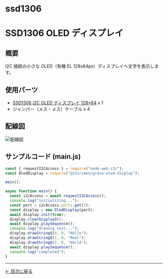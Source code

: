# ssd1306


# SSD1306 OLED ディスプレイ

## 概要

I2C 接続の小さな OLED（有機 EL 128x64px）ディスプレイへ文字を表示します。

## 使用パーツ

- [SSD1306 I2C OLED ディスプレイ 128×64](https://www.amazon.co.jp/s?k=SSD1306) x 1
- ジャンパー（メス・メス）ケーブル x 4



## 配線図

![配線図](../node-examples/ssd1306/schematic.png "schematic")

## サンプルコード (main.js)

```javascript
const { requestI2CAccess } = require("node-web-i2c");
const OledDisplay = require("@chirimen/grove-oled-display");

main();

async function main() {
  const i2cAccess = await requestI2CAccess();
  console.log("initializing...");
  const port = i2cAccess.ports.get(1);
  const display = new OledDisplay(port);
  await display.init(true);
  display.clearDisplayQ();
  await display.playSequence();
  console.log("drawing text...");
  display.drawStringQ(0, 0, "Hello");
  display.drawStringQ(1, 0, "Real");
  display.drawStringQ(2, 0, "World");
  await display.playSequence();
  console.log("completed");
}
```


---
[← 目次に戻る](./index.md)
